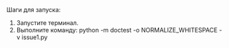 Шаги для запуска:
1. Запустите терминал.
2. Выполните команду: python -m doctest -o NORMALIZE_WHITESPACE -v issue1.py
